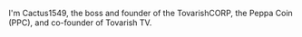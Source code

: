 I'm Cactus1549, the boss and founder of the TovarishCORP, the Peppa Coin (PPC), and co-founder of Tovarish TV.
